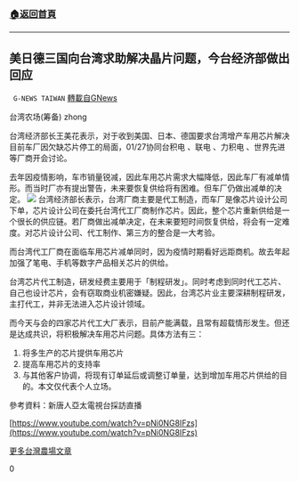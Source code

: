 ###  [:house:返回首頁](https://github.com/ourhimalayas/txt)
---

## 美日德三国向台湾求助解决晶片问题，今台经济部做出回应
` G-NEWS TAIWAN` [轉載自GNews](https://gnews.org/zh-hans/822971/)

台湾农场(筹备) zhong

台湾经济部长王美花表示，对于收到美国、日本、德国要求台湾增产车用芯片解决目前车厂因欠缺芯片停工的局面，01/27协同台积电 、联电 、力积电 、世界先进等厂商开会讨论。

去年因疫情影响，车市销量锐减，因此车用芯片需求大幅降低，因此车厂有减单情形。而当时厂亦有提出警告，未来要恢复供给将有困难。但车厂仍做出减单的决定。
![]()![](https://gnews.org/wp-content/uploads/2021/01/zon1.jpg)
台湾经济部长表示，台湾厂商主要是代工制造，而车厂是像芯片设计公司下单，芯片设计公司在委托台湾代工厂商制作芯片。因此，整个芯片重新供给是一个很长的供应链。若厂商做出减单决定，在未来要短时间恢复供给，将会有一定难度。对芯片设计公司、代工制作、第三方的整合是一大考验。

而台湾代工厂商在面临车用芯片减单同时，因为疫情时期看好远距商机。故去年起加强了笔电、手机等数字产品相关芯片的供给。

台湾芯片代工制造，研发经费主要用于「制程研发」。同时考虑到同时代工芯片、自己也设计芯片，会有窃取商业机密嫌疑。因此，台湾芯片业主要深耕制程研发，主打代工，并非无法进入芯片设计领域。

而今天与会的四家芯片代工大厂表示，目前产能满载，且常有超载情形发生。但还是达成共识，将积极解决车用芯片问题。具体方法有三：

1. 将多生产的芯片提供车用芯片
2. 提高车用芯片的支持率
3. 与其他客户协调，将现有订单延后或调整订单量，达到增加车用芯片供给的目的。本文仅代表个人立场。


參考資料：新唐人亞太電視台採訪直播

[https://www.youtube.com/watch?v=pNi0NG8IFzs](https://www.youtube.com/watch?v=pNi0NG8IFzs)

[更多台灣農場文章](https://www.gnews.org/zh-hant/author/taiwangnews/)

0
